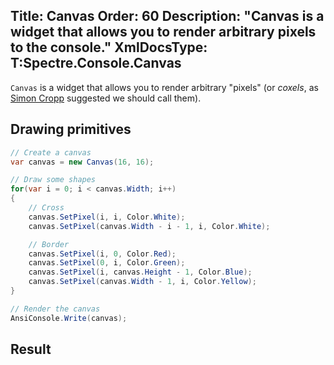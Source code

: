 Title: Canvas
Order: 60
Description: "**Canvas** is a widget that allows you to render arbitrary pixels to the console."
XmlDocsType: T:Spectre.Console.Canvas
---

`Canvas` is a widget that allows you to render arbitrary "pixels" 
(or _coxels_, as [Simon Cropp](https://twitter.com/SimonCropp/status/1331554791726534657?s=20) 
suggested we should call them).

## Drawing primitives

```csharp
// Create a canvas
var canvas = new Canvas(16, 16);

// Draw some shapes
for(var i = 0; i < canvas.Width; i++)
{
    // Cross
    canvas.SetPixel(i, i, Color.White);
    canvas.SetPixel(canvas.Width - i - 1, i, Color.White);

    // Border
    canvas.SetPixel(i, 0, Color.Red);
    canvas.SetPixel(0, i, Color.Green);
    canvas.SetPixel(i, canvas.Height - 1, Color.Blue);
    canvas.SetPixel(canvas.Width - 1, i, Color.Yellow);
}

// Render the canvas
AnsiConsole.Write(canvas);
```

## Result

<?# AsciiCast cast="canvas" /?>
